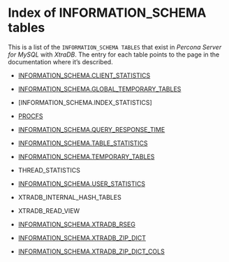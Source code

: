 # Index of INFORMATION_SCHEMA tables

This is a list of the `INFORMATION_SCHEMA TABLES` that exist in *Percona Server for MySQL* with *XtraDB*. The entry for each table points to the page in the documentation where it’s described.

* [INFORMATION_SCHEMA.CLIENT_STATISTICS](user-stats.md#client-statistics)

* [INFORMATION_SCHEMA.GLOBAL_TEMPORARY_TABLES](user-stats.md#index-statistics)

* [INFORMATION_SCHEMA.INDEX_STATISTICS]

* [PROCFS](procfs-plugin.md#procfs)

* [INFORMATION_SCHEMA.QUERY_RESPONSE_TIME](https://docs.percona.com/percona-server/5.7/response_time_distribution.html#query-response-time)

* [INFORMATION_SCHEMA.TABLE_STATISTICS](user-stats.md#table-statistics)

* [INFORMATION_SCHEMA.TEMPORARY_TABLES](misc-info-schema-tables.md#id1)

* THREAD_STATISTICS

* [INFORMATION_SCHEMA.USER_STATISTICS](user-stats.md#id3)

* XTRADB_INTERNAL_HASH_TABLES

* XTRADB_READ_VIEW

* [INFORMATION_SCHEMA.XTRADB_RSEG](misc-info-schema-tables.md#xtradb-rseg)

* [INFORMATION_SCHEMA.XTRADB_ZIP_DICT](compressed-columns.md#xtradb-zip-dict)

* [INFORMATION_SCHEMA.XTRADB_ZIP_DICT_COLS](compressed-columns.md#xtradb-zip-dict-cols)

